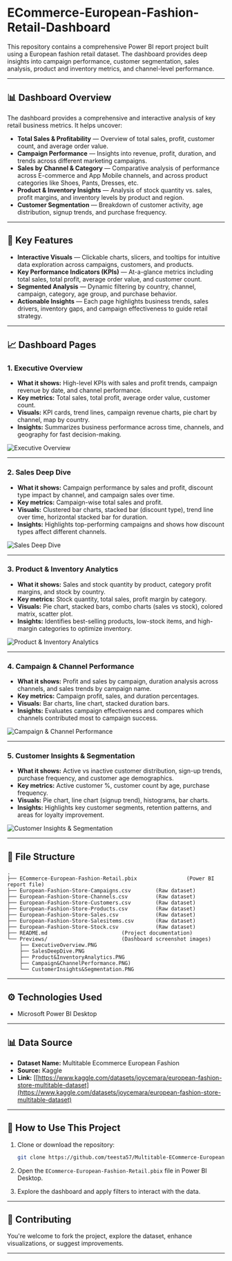 # ECommerce-European-Fashion-Retail-Dashboard

This repository contains a comprehensive Power BI report project built using a European fashion retail dataset. The dashboard provides deep insights into campaign performance, customer segmentation, sales analysis, product and inventory metrics, and channel-level performance.

---

## 📊 Dashboard Overview

The dashboard provides a comprehensive and interactive analysis of key retail business metrics. It helps uncover:

* **Total Sales & Profitability** — Overview of total sales, profit, customer count, and average order value.
* **Campaign Performance** — Insights into revenue, profit, duration, and trends across different marketing campaigns.
* **Sales by Channel & Category** — Comparative analysis of performance across E-commerce and App Mobile channels, and across product categories like Shoes, Pants, Dresses, etc.
* **Product & Inventory Insights** — Analysis of stock quantity vs. sales, profit margins, and inventory levels by product and region.
* **Customer Segmentation** — Breakdown of customer activity, age distribution, signup trends, and purchase frequency.

---

## 🚀 Key Features

* **Interactive Visuals** — Clickable charts, slicers, and tooltips for intuitive data exploration across campaigns, customers, and products.
* **Key Performance Indicators (KPIs)** — At-a-glance metrics including total sales, total profit, average order value, and customer count.
* **Segmented Analysis** — Dynamic filtering by country, channel, campaign, category, age group, and purchase behavior.
* **Actionable Insights** — Each page highlights business trends, sales drivers, inventory gaps, and campaign effectiveness to guide retail strategy.

---

## 📈 Dashboard Pages

### 1. Executive Overview

* **What it shows:** High-level KPIs with sales and profit trends, campaign revenue by date, and channel performance.
* **Key metrics:** Total sales, total profit, average order value, customer count.
* **Visuals:** KPI cards, trend lines, campaign revenue charts, pie chart by channel, map by country.
* **Insights:** Summarizes business performance across time, channels, and geography for fast decision-making.

![Executive Overview](Previews/ExecutiveOverview.PNG)

---

### 2. Sales Deep Dive
* **What it shows:** Campaign performance by sales and profit, discount type impact by channel, and campaign sales over time.
* **Key metrics:** Campaign-wise total sales and profit.
* **Visuals:** Clustered bar charts, stacked bar (discount type), trend line over time, horizontal stacked bar for duration.
* **Insights:** Highlights top-performing campaigns and shows how discount types affect different channels.

![Sales Deep Dive](Previews/SalesDeepDive.PNG)

---

### 3. Product & Inventory Analytics
* **What it shows:** Sales and stock quantity by product, category profit margins, and stock by country.
* **Key metrics:** Stock quantity, total sales, profit margin by category.
* **Visuals:** Pie chart, stacked bars, combo charts (sales vs stock), colored matrix, scatter plot.
* **Insights:** Identifies best-selling products, low-stock items, and high-margin categories to optimize inventory.

![Product & Inventory Analytics](Previews/Product&InventoryAnalytics.PNG)

---

### 4. Campaign & Channel Performance
* **What it shows:** Profit and sales by campaign, duration analysis across channels, and sales trends by campaign name.
* **Key metrics:** Campaign profit, sales, and duration percentages.
* **Visuals:** Bar charts, line chart, stacked duration bars.
* **Insights:** Evaluates campaign effectiveness and compares which channels contributed most to campaign success.

![Campaign & Channel Performance](Previews/Campaign&ChannelPerformance.png)

---

### 5. Customer Insights & Segmentation
* **What it shows:** Active vs inactive customer distribution, sign-up trends, purchase frequency, and customer age demographics.
* **Key metrics:** Active customer %, customer count by age, purchase frequency.
* **Visuals:** Pie chart, line chart (signup trend), histograms, bar charts.
* **Insights:** Highlights key customer segments, retention patterns, and areas for loyalty improvement.

![Customer Insights & Segmentation](Previews/CustomerInsights&Segmentation.PNG)

---

## 📂 File Structure

```
.
├── ECommerce-European-Fashion-Retail.pbix                (Power BI report file)
├── European-Fashion-Store-Campaigns.csv        (Raw dataset)
├── European-Fashion-Store-Channels.csv         (Raw dataset)
├── European-Fashion-Store-Customers.csv        (Raw dataset)
├── European-Fashion-Store-Products.csv         (Raw dataset)
├── European-Fashion-Store-Sales.csv            (Raw dataset)
├── European-Fashion-Store-Salesitems.csv       (Raw dataset)
├── European-Fashion-Store-Stock.csv            (Raw dataset)
├── README.md                        (Project documentation)
└── Previews/                        (Dashboard screenshot images)
    ├── ExecutiveOverview.PNG
    ├── SalesDeepDive.PNG
    ├── Product&InventoryAnalytics.PNG
    ├── Campaign&ChannelPerformance.PNG)
    └── CustomerInsights&Segmentation.PNG
```

---

## ⚙️ Technologies Used

* Microsoft Power BI Desktop

---

## 📊 Data Source

* **Dataset Name:** Multitable Ecommerce European Fashion
* **Source:** Kaggle
* **Link:** [[https://www.kaggle.com/datasets/joycemara/european-fashion-store-multitable-dataset](https://www.kaggle.com/datasets/joycemara/european-fashion-store-multitable-dataset)

---

## 🚀 How to Use This Project

1. Clone or download the repository:

   ```bash
   git clone https://github.com/teesta57/Multitable-ECommerce-European-Fashion.git
   ```
2. Open the `ECommerce-European-Fashion-Retail.pbix` file in Power BI Desktop.
3. Explore the dashboard and apply filters to interact with the data.

---

## 🤝 Contributing

You're welcome to fork the project, explore the dataset, enhance visualizations, or suggest improvements.

---

















